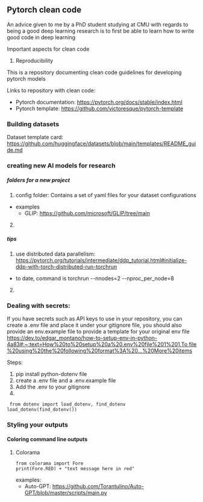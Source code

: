 ## Pytorch clean code 

An advice given to me by a PhD student studying at CMU with regards to being a good deep learning research is to first be able to learn how to write good code in deep learning

Important aspects for clean code
1. Reproducibility 

This is a repository documenting clean code guidelines for developing pytorch models

Links to repository with clean code:
- Pytorch documentation: https://pytorch.org/docs/stable/index.html
- Pytorch template: https://github.com/victoresque/pytorch-template  

### Building datasets 
Dataset template card: https://github.com/huggingface/datasets/blob/main/templates/README_guide.md

### creating new AI models for research
##### folders for a new project 
1. config folder: Contains a set of yaml files for your dataset configurations 
-   examples 
    - GLIP: https://github.com/microsoft/GLIP/tree/main 
2. 

##### tips
1. use distributed data parallelism: https://pytorch.org/tutorials/intermediate/ddp_tutorial.html#initialize-ddp-with-torch-distributed-run-torchrun 
- to date, command is torchrun --nnodes=2 --nproc_per_node=8
2. 

### Dealing with secrets: 
If you have secrets such as API keys to use in your repository, you can create a .env file and place it under your gitignore file, you should also provide an env.example file to provide a template for your original env file
https://dev.to/edgar_montano/how-to-setup-env-in-python-4a83#:~:text=How%20to%20setup%20a%20.env%20file%201%201.To,file%20using%20the%20following%20format%3A%20...%20More%20items

Steps: 
1. pip install python-dotenv file 
2. create a .env file and a .env.example file 
3. Add the .env to your gitignore 
4. 
` 
from dotenv import load_dotenv, find_dotenv
load_dotenv(find_dotenv())
`

### Styling your outputs 
#### Coloring command line outputs 
1. Colorama 
    ```
    from colorama import Fore 
    print(Fore.RED) + "text message here in red"
    ```
    examples:
    - Auto-GPT: https://github.com/Torantulino/Auto-GPT/blob/master/scripts/main.py